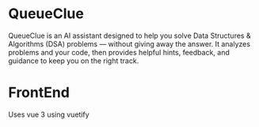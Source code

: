 # QueueClue
QueueClue is an AI assistant designed to help you solve Data Structures &amp; Algorithms (DSA) problems — without giving away the answer. It analyzes problems and your code, then provides helpful hints, feedback, and guidance to keep you on the right track.

# FrontEnd 
Uses vue 3 using vuetify 


